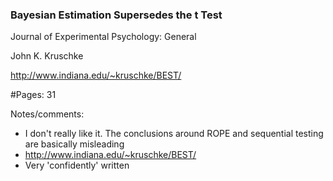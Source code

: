 ### Bayesian Estimation Supersedes the t Test
Journal of Experimental Psychology: General

John K. Kruschke

http://www.indiana.edu/~kruschke/BEST/

#Pages: 31

Notes/comments:
- I don't really like it. The conclusions around ROPE and sequential testing are basically misleading
- http://www.indiana.edu/~kruschke/BEST/
- Very 'confidently' written
